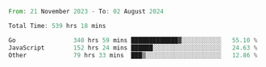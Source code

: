 <!--START_SECTION:waka-->

```rust
From: 21 November 2023 - To: 02 August 2024

Total Time: 539 hrs 18 mins

Go                340 hrs 59 mins █████████████▓░░░░░░░░░░░   55.10 %
JavaScript        152 hrs 24 mins ██████░░░░░░░░░░░░░░░░░░░   24.63 %
Other             79 hrs 33 mins  ███▒░░░░░░░░░░░░░░░░░░░░░   12.86 %
```

<!--END_SECTION:waka-->
